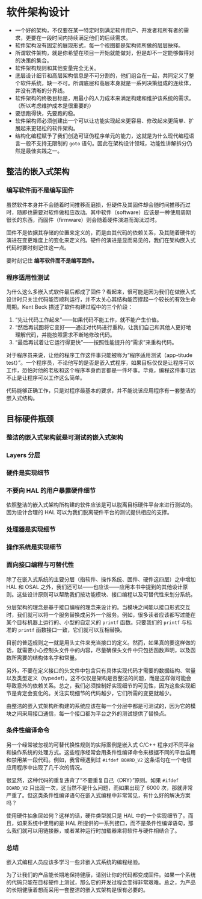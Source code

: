 # 软件架构设计

- 一个好的架构，不仅要在某一特定时刻满足软件用户、开发者和所有者的需求，更要在一段时间内持续满足他们的后续需求。
- 软件架构没有固定的展现形式，每一个视图都是架构师所做的层层抉择。
- 所谓软件架构，就是你希望在项目一开始就能做对，但是却不一定能够做得对的决策的集合。
- 软件架构规则和其他变量完全无关。
- 底层设计细节和高层架构信息是不可分割的，他们组合在一起，共同定义了整个软件系统，缺一不可。所谓底层和高层本身就是一系列决策组成的连续体，并没有清晰的分界线。
- 软件架构的终极目标是，用最小的人力成本来满足构建和维护该系统的需求。（所以考虑维护成本是很重要的）
- 要想跑得快，先要跑的稳。
- 软件架构师必须创建出一个可以让功能实现起来更容易、修改起来更简单、扩展起来更轻松的软件架构。
- 结构化编程赋予了我们创造可证伪程序单元的能力，这就是为什么现代编程语言一般不支持无限制的 `goto` 语句。因此在架构设计领域，功能性讲解拆分仍然是最佳实践之一。

## 整洁的嵌入式架构

### 编写软件而不是编写固件

虽然软件本身并不会随着时间推移而磨损，但硬件及其固件却会随时间推移而过时，随即也需要对软件做相应改动。其中软件（software）应该是一种使用周期很长的东西，而固件（firmware）则会随着硬件演进而淘汰过时。

固件不是依据其存储的位置来定义的，而是由其代码的依赖关系，及其随着硬件的演进在变更难度上的变化来定义的。硬件的演进是显而易见的，我们在架构嵌入式代码时要时刻记住这一点。

要时刻记住 **编写软件而不是编写固件。**

### 程序适用性测试

为什么这么多嵌入式软件最后都成了固件？看起来，很可能是因为我们在做嵌入式设计时只关注代码能否顺利运行，并不太关心其结构能否撑起一个较长的有效生命周期。Kent Beck 描述了软件构建过程中的三个阶段：

1. “先让代码工作起来”——如果代码不能工作，就不能产生价值。
2. “然后再试图将它变好——通过对代码进行重构，让我们自己和其他人更好地理解代码，并能按照需求不断地修改代码。
3. “最后再试着让它运行得更快”——按照性能提升的“需求”来重构代码。

对于程序员来说，让他的程序工作这件事只能被称为“程序适用测试（app-titude test）”。一个程序员，不论他写的是否是嵌入式程序，如果目标仅仅是让程序可以工作，恐怕对他的老板和这个程序本身而言都是一件坏事。毕竟，编程这件事可远不止是让程序可以工作这么简单。

代码能够正确工作，只是对程序最基本的要求，并不能说该应用程序有一套整洁的嵌入式结构。

## 目标硬件瓶颈

### 整洁的嵌入式架构就是可测试的嵌入式架构

### Layers 分层

### 硬件是实现细节

### 不要向 HAL 的用户暴露硬件细节

依照整洁的嵌入式架构所构建的软件应该是可以脱离目标硬件平台来进行测试的。因为设计合理的 HAL 可以为我们脱离硬件平台的测试提供相应的支撑。

### 处理器是实现细节

### 操作系统是实现细节

### 面向接口编程与可替代性

除了在嵌入式系统的主要分层（指软件、操作系统、固件、硬件这四层）之中增加 HAL 和 OSAL 之外，我们还可以——也应该——应用本书中提到的其他设计原则。这些设计原则可以帮助我们按功能模块、接口编程以及可替代性来划分系统。

分层架构的理念是基于接口编程的理念来设计的。当模块之间能以接口形式交互时，我们就可以将一个服务替换成另外一个服务。例如，很多读者应该都写过能在某个目标机器上运行的、小型的自定义的 `printf` 函数。只要我们的 `printf` 与标准的 `printf` 函数接口一致，它们就可以互相替换。

目前的普适规则之一就是用头丈件来充当接口的定义。然而，如果真的要这样做的话，就需要小心控制头文件中的内容，尽量确保头文件中只包括函数声明，以及函数所需要的结构体名字和常量。

另外，不要在定义接口的头文件中包含只有具体实现代码才需要的数据结构、常量以及类型定义（typedef）。这不仅仅是架构是否整洁的问题，而是这样做可能会导致意外的依赖关系。总之，我们必须控制好实现细节的可见性，因为这些实现细节是肯定会变化的。关注实现细节的代码越少，它们所需的变更就越少。

由整洁的嵌入式架构所构建的系统应该在每一个分层中都是可测试的，因为它的模块之间采用接口通信，每一个接口都为平台之外的测试提供了替换点。

### 条件性编译命令

另一个经常被忽视的可替代换性规则的实际案例是嵌入式 C/C++ 程序对不同平台和操作系统的处理方式。这些程序经常会用条件性编译命令来根据不同的平台启用和禁用某一段代码。例如，我曾经遇到过 `#ifdef BOARD_V2` 这条语句在一个电信应用程序中出现了几千次的情况。

很显然，这种代码的重复违背了“不要重复自己（DRY）”原则。如果 `#ifdef BOARD_V2` 只出现一次，这当然不是什么问题，而如果出现了 6000 次，那就非常严重了。但这类条件性编译语句在嵌入式编程中非常常见，有什么好的解决方案吗？

使用硬件抽象层如何？这样的话，硬件类型就只是 HAL 中的一个实现细节了。而且，如果系统中使用的是 HAL 所提供的一系列接口，而不是条件性编译语句，那么我们就可以用链接器，或者某种运行时加载器来将软件与硬件相结合了。

### 总结

嵌入式编程人员应该多学习一些非嵌入式系统的编程经验。

为了让我们的产品能长期地保持健康，请别让你的代码都变成固件。如果一个系统的代码只能在目标硬件上测试，那么它的开发过程会变得非常艰难。总之，为产品的长期健康着想而采用一套整洁的嵌入式架构是很有必要的。
